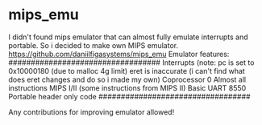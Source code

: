 # mips_emu
 
I didn't found mips emulator that can almost fully emulate interrupts and portable. So i decided to make own MIPS emulator.
https://github.com/daniilfigasystems/mips_emu
Emulator features:
##################################
Interrupts (note: pc is set to 0x10000180 (due to malloc 4g limit) eret is inaccurate (i can't find what does eret  changes and do so i made my own)
Coprocessor 0
Almost all instructions
MIPS I/II (some instructions from MIPS II)
Basic UART 8550
Portable header only code
##################################

Any contributions for improving emulator allowed!